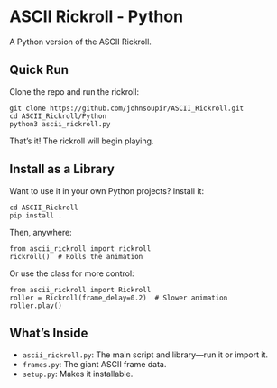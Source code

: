 # ASCII Rickroll - Python 

A Python version of the ASCII Rickroll.

## Quick Run
Clone the repo and run the rickroll:

```
git clone https://github.com/johnsoupir/ASCII_Rickroll.git
cd ASCII_Rickroll/Python
python3 ascii_rickroll.py
```

That’s it! The rickroll will begin playing. 

## Install as a Library
Want to use it in your own Python projects? Install it:

```
cd ASCII_Rickroll
pip install .
```

Then, anywhere:
```
from ascii_rickroll import rickroll
rickroll()  # Rolls the animation
```

Or use the class for more control:
```
from ascii_rickroll import Rickroll
roller = Rickroll(frame_delay=0.2)  # Slower animation
roller.play()
```

## What’s Inside
- `ascii_rickroll.py`: The main script and library—run it or import it.
- `frames.py`: The giant ASCII frame data.
- `setup.py`: Makes it installable.